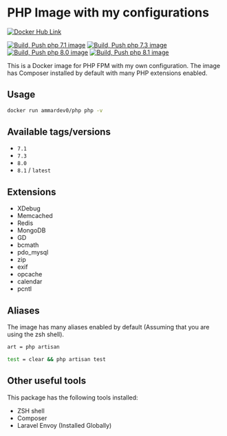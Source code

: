 # PHP Image with my configurations

[![Docker Hub Link](https://img.shields.io/badge/Docker%20Hub-2CA5E0?logo=docker&logoColor=white)](https://hub.docker.com/r/ammardev0/php)

[![Build, Push php 7.1 image](https://github.com/ammardev/php-docker/actions/workflows/php-7.1.yml/badge.svg)](https://github.com/ammardev/php-docker/actions/workflows/php-7.1.yml)
[![Build, Push php 7.3 image](https://github.com/ammardev/php-docker/actions/workflows/php-7.3.yml/badge.svg)](https://github.com/ammardev/php-docker/actions/workflows/php-7.3.yml)
[![Build, Push php 8.0 image](https://github.com/ammardev/php-docker/actions/workflows/php-8.0.yml/badge.svg)](https://github.com/ammardev/php-docker/actions/workflows/php-8.0.yml)
[![Build, Push php 8.1 image](https://github.com/ammardev/php-docker/actions/workflows/php-8.1.yml/badge.svg)](https://github.com/ammardev/php-docker/actions/workflows/php-8.1.yml)

This is a Docker image for PHP FPM with my own configuration.
The image has Composer installed by default with many PHP extensions enabled.

## Usage

```bash
docker run ammardev0/php php -v
```

## Available tags/versions

* `7.1`
* `7.3`
* `8.0`
* `8.1` / `latest`

## Extensions

* XDebug
* Memcached
* Redis
* MongoDB
* GD
* bcmath
* pdo_mysql
* zip
* exif
* opcache
* calendar
* pcntl

## Aliases

The image has many aliases enabled by default (Assuming that you are using the zsh shell).

```bash
art = php artisan
```

```bash
test = clear && php artisan test
```

## Other useful tools

This package has the following tools installed:

* ZSH shell
* Composer
* Laravel Envoy (Installed Globally)